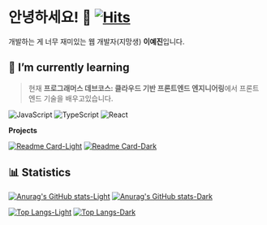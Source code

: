 # 안녕하세요! 🌟 [![Hits](https://hits.seeyoufarm.com/api/count/incr/badge.svg?url=https%3A%2F%2Fgithub.com%2Fppyom&count_bg=%23EBD19D&title_bg=%235b5856&icon=&icon_color=%23FFFFFF&title=✨&edge_flat=false)](https://hits.seeyoufarm.com)

개발하는 게 너무 재미있는 웹 개발자(지망생) **이예진**입니다.

<!-- 정보 -->

<!-- 이력서 사이트 주소 -->
<!-- 블로그 주소 -->

<!-- 공부중 -->

## 🌱 I’m currently learning

> 현재 **프로그래머스 데브코스: 클라우드 기반 프론트엔드 엔지니어링**에서 프론트엔드 기술을 배우고있습니다.

![JavaScript](https://img.shields.io/badge/JavaScript-ffffff?style=flat-square&logo=JavaScript&logoColor=323330&labelColor=f0db4f&color=f0db4f)
![TypeScript](https://img.shields.io/badge/TypeScript-ffffff?style=flat-square&logo=typescript&logoColor=ffffff&labelColor=3178c6&color=3178c6)
![React](https://img.shields.io/badge/React-ffffff?style=flat-square&logo=react&logoColor=ffffff&labelColor=61dafb&color=61dafb)

**Projects**

[![Readme Card-Light](https://github-readme-stats.vercel.app/api/pin/?username=ppyom&repo=bookbook&title_color=ccb17b&text_color=21201f&icon_color=3f97af&border_color=eae7dc&bg_color=f9f8f5#gh-light-mode-only)](https://github.com/ppyom/bookbook#gh-light-mode-only)
[![Readme Card-Dark](https://github-readme-stats.vercel.app/api/pin/?username=ppyom&repo=bookbook&title_color=ccb17b&text_color=f9f8f5&icon_color=3f97af&border_color=eae7dc&bg_color=f9f8f500#gh-dark-mode-only)](https://github.com/ppyom/bookbook#gh-dark-mode-only)

<!--
[![Readme Card](https://github-readme-stats.vercel.app/api/pin/?username=ppyom&repo=&title_color=ccb17b&text_color=21201f&icon_color=3f97af&border_color=eae7dc&bg_color=f9f8f5)](https://github.com/ppyom/)
-->

<!-- 통계 -->

## 📊 Statistics

[![Anurag's GitHub stats-Light](https://github-readme-stats.vercel.app/api?username=ppyom&show_icons=true&title_color=ccb17b&text_color=21201f&icon_color=3f97af&border_color=eae7dc&bg_color=f9f8f5#gh-light-mode-only)](https://github.com/ppyom#gh-light-mode-only)
[![Anurag's GitHub stats-Dark](https://github-readme-stats.vercel.app/api?username=ppyom&show_icons=true&title_color=ccb17b&text_color=f9f8f5&icon_color=3f97af&border_color=eae7dc&bg_color=f9f8f500#gh-dark-mode-only)](https://github.com/ppyom#gh-dark-mode-only) 

[![Top Langs-Light](https://github-readme-stats.vercel.app/api/top-langs/?username=ppyom&layout=compact&title_color=ccb17b&text_color=21201f&icon_color=3f97af&border_color=eae7dc&bg_color=f9f8f5#gh-light-mode-only)](https://github.com/ppyom#gh-light-mode-only)
[![Top Langs-Dark](https://github-readme-stats.vercel.app/api/top-langs/?username=ppyom&layout=compact&title_color=ccb17b&text_color=f9f8f5&icon_color=3f97af&border_color=eae7dc&bg_color=f9f8f500#gh-dark-mode-only)](https://github.com/ppyom#gh-dark-mode-only)

<!--
**ppyom/ppyom** is a ✨ _special_ ✨ repository because its `README.md` (this file) appears on your GitHub profile.

Here are some ideas to get you started:

- 🔭 I’m currently working on ...
- 🌱 I’m currently learning ...
- 👀 I’m interested in ...
- 👯 I’m looking to collaborate on ...
- 🤔 I’m looking for help with ...
- 💬 Ask me about ...
- 📫 How to reach me: ...
- 😄 Pronouns: ...
- ⚡ Fun fact: ...


## ✨

### Front-End

![HTML](https://img.shields.io/badge/HTML5-ffffff?style=flat-square&logo=HTML5&logoColor=ffffff&labelColor=E34C26&color=E34C26)
![CSS](https://img.shields.io/badge/CSS3-ffffff?style=flat-square&logo=CSS3&logoColor=ffffff&labelColor=2965f1&color=2965f1)
![JavaScript](https://img.shields.io/badge/JavaScript-ffffff?style=flat-square&logo=JavaScript&logoColor=323330&labelColor=f0db4f&color=f0db4f)

![React](https://img.shields.io/badge/React-ffffff?style=flat-square&logo=react&logoColor=ffffff&labelColor=61dafb&color=61dafb)
![TypeScript](https://img.shields.io/badge/TypeScript-ffffff?style=flat-square&logo=typescript&logoColor=ffffff&labelColor=3178c6&color=3178c6)

### Back-End

![Spring](https://img.shields.io/badge/Spring-ffffff?style=flat-square&logo=spring&logoColor=ffffff&labelColor=6db33f&color=6db33f)
![Nodejs](https://img.shields.io/badge/Node.js-ffffff?style=flat-square&logo=Node.js&logoColor=ffffff&labelColor=3c873a&color=3c873a)
![Express](https://img.shields.io/badge/Express-ffffff?style=flat-square&logo=Express&logoColor=ffffff&labelColor=000000&color=000000)

### DataBase

![Oracle](https://img.shields.io/badge/Oracle-ffffffff?style=flat-square&logo=oracle&logoColor=fffffff&labelColor=F80000&color=F80000)
![PostgreSQL](https://img.shields.io/badge/PostgreSQL-ffffffff?style=flat-square&logo=postgresql&logoColor=fffffff&labelColor=4169E1&color=4169E1)

---

-->
